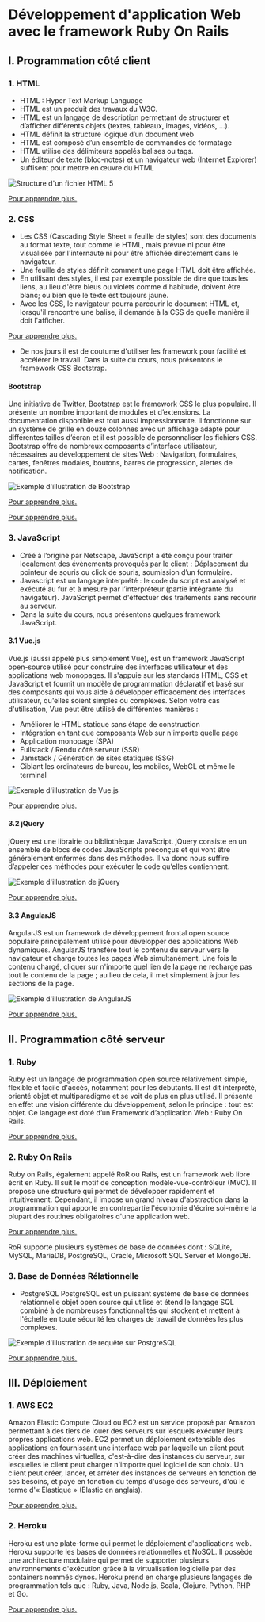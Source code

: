 # Développement d'application Web avec le framework Ruby On Rails
## I. Programmation côté client
### 1. HTML
* HTML : Hyper Text Markup Language
* HTML est un produit des travaux du W3C. 
* HTML est un langage de description permettant de structurer et d’afficher différents objets (textes, tableaux, images, vidéos, …).
* HTML définit la structure logique d’un document web
* HTML est composé d’un ensemble de commandes de formatage
* HTML utilise des délimiteurs appelés balises ou tags.
* Un éditeur de texte (bloc-notes) et un navigateur web (Internet Explorer) suffisent pour mettre en œuvre du HTML

![Structure d'un fichier HTML 5](./Images/HTML-5.png)

[Pour apprendre plus.](https://www.w3schools.com/html/default.asp)
### 2. CSS
* Les CSS (Cascading Style Sheet = feuille de styles) sont des documents au format texte, tout comme le HTML, mais prévue ni pour être visualisée par l'internaute ni pour être affichée directement dans le navigateur. 
* Une feuille de styles définit comment une page HTML doit être affichée.
* En utilisant des styles, il est par exemple possible de dire que tous les liens, au lieu d'être bleus ou violets comme d'habitude, doivent être blanc; ou bien que le texte est toujours jaune.
* Avec les CSS, le navigateur pourra parcourir le document HTML et, lorsqu'il rencontre une balise, il demande à la CSS de quelle manière il doit l'afficher. 

[Pour apprendre plus.](https://www.w3schools.com/css/default.asp)

* De nos jours il est de coutume d'utiliser les framework pour facilité et accélérer le travail. Dans la suite du cours, nous présentons le framework CSS Bootstrap.  
####  Bootstrap
Une initiative de Twitter, Bootstrap est le framework CSS le plus populaire. Il présente un nombre important de modules et d’extensions. La documentation disponible est tout aussi impressionnante. Il fonctionne sur un système de grille en douze colonnes avec un affichage adapté pour différentes tailles d’écran et il est possible de personnaliser les fichiers CSS. Bootstrap offre de nombreux composants d’interface utilisateur, nécessaires au développement de sites Web : Navigation, formulaires, cartes, fenêtres modales, boutons, barres de progression, alertes de notification.

![Exemple d'illustration de Bootstrap](./Images/bootstrap.png)

[Pour apprendre plus.](https://www.w3schools.com/bootstrap/bootstrap_ver.asp)

[Pour apprendre plus.](https://getbootstrap.com/)
### 3. JavaScript
* Créé à l’origine par Netscape, JavaScript a été conçu pour traiter localement des évènements provoqués par le client : Déplacement du pointeur de souris ou click de souris, soumission d’un formulaire.
* Javascript est un langage interprété : le code du script est analysé et exécuté au fur et à mesure par l’interpréteur (partie intégrante du navigateur). JavaScript permet d'éffectuer des traitements sans recourir au serveur.
* Dans la suite du cours, nous présentons quelques framework JavaScript.
#### 3.1 Vue.js
Vue.js (aussi appelé plus simplement Vue), est un framework JavaScript open-source utilisé pour construire des interfaces utilisateur et des applications web monopages. Il s'appuie sur les standards HTML, CSS et JavaScript et fournit un modèle de programmation déclaratif et basé sur des composants qui vous aide à développer efficacement des interfaces utilisateur, qu'elles soient simples ou complexes. Selon votre cas d'utilisation, Vue peut être utilisé de différentes manières :

* Améliorer le HTML statique sans étape de construction
* Intégration en tant que composants Web sur n'importe quelle page
* Application monopage (SPA)
* Fullstack / Rendu côté serveur (SSR)
* Jamstack / Génération de sites statiques (SSG)
* Ciblant les ordinateurs de bureau, les mobiles, WebGL et même le terminal

![Exemple d'illustration de Vue.js](./Images/vuejs.png)

[Pour apprendre plus.](https://vuejs.org/guide/introduction.html)
#### 3.2 jQuery
jQuery est une librairie ou bibliothèque JavaScript. jQuery consiste en un ensemble de blocs de codes JavaScripts préconçus et qui vont être généralement enfermés dans des méthodes. Il va donc nous suffire d’appeler ces méthodes pour exécuter le code qu’elles contiennent.

![Exemple d'illustration de jQuery](./Images/JQuery.png)

[Pour apprendre plus.](https://www.pierre-giraud.com/jquery-apprendre-cours/introduction/)
#### 3.3 AngularJS
AngularJS est un framework de développement frontal open source populaire principalement utilisé pour développer des applications Web dynamiques. AngularJS transfère tout le contenu du serveur vers le navigateur et charge toutes les pages Web simultanément. Une fois le contenu chargé, cliquer sur n'importe quel lien de la page ne recharge pas tout le contenu de la page ; au lieu de cela, il met simplement à jour les sections de la page.

![Exemple d'illustration de AngularJS](./Images/AngularJS.png)

[Pour apprendre plus.](https://docs.angularjs.org/tutorial)
## II. Programmation côté serveur
### 1. Ruby
Ruby est un langage de programmation open source relativement simple, flexible et facile d'accès, notamment pour les débutants. Il est dit interprété, orienté objet et multiparadigme et se voit de plus en plus utilisé. Il présente en effet une vision différente du développement, selon le principe : tout est objet. Ce langage est doté d’un Framework d’application Web : Ruby On Rails.

[Pour apprendre plus.](https://ruby-doc.org/core-3.1.2/)
### 2. Ruby On Rails
Ruby on Rails, également appelé RoR ou Rails, est un framework web libre écrit en Ruby. Il suit le motif de conception modèle-vue-contrôleur (MVC). Il propose une structure qui permet de développer rapidement et intuitivement. Cependant, il impose un grand niveau d'abstraction dans la programmation qui apporte en contrepartie l'économie d'écrire soi-même la plupart des routines obligatoires d'une application web.

[Pour apprendre plus.](https://guides.rubyonrails.org/)

RoR supporte plusieurs systèmes de base de données dont :  SQLite, MySQL, MariaDB, PostgreSQL, Oracle, Microsoft SQL Server et MongoDB.
### 3. Base de Données Rélationnelle
* PostgreSQL
PostgreSQL est un puissant système de base de données relationnelle objet open source qui utilise et étend le langage SQL combiné à de nombreuses fonctionnalités qui stockent et mettent à l'échelle en toute sécurité les charges de travail de données les plus complexes.

![Exemple d'illustration de requête sur PostgreSQL](./Images/PostgreSQL.png)

[Pour apprendre plus.](https://www.w3schools.com/bootstrap/bootstrap_ver.asp)
## III. Déploiement
### 1. AWS EC2
Amazon Elastic Compute Cloud ou EC2 est un service proposé par Amazon permettant à des tiers de louer des serveurs sur lesquels exécuter leurs propres applications web. EC2 permet un déploiement extensible des applications en fournissant une interface web par laquelle un client peut créer des machines virtuelles, c'est-à-dire des instances du serveur, sur lesquelles le client peut charger n'importe quel logiciel de son choix. Un client peut créer, lancer, et arrêter des instances de serveurs en fonction de ses besoins, et paye en fonction du temps d'usage des serveurs, d'où le terme d'« Élastique » (Elastic en anglais).

[Pour apprendre plus.](https://docs.aws.amazon.com/ec2/index.html?nc2=h_ql_doc_ec2)
### 2. Heroku
Heroku est une plate-forme qui permet le déploiement d'applications web. Heroku supporte les bases de données relationnelles et NoSQL. Il possède une architecture modulaire qui permet de supporter plusieurs environnements d'exécution grâce à la virtualisation logicielle par des containers nommés dynos. Heroku prend en charge plusieurs langages de programmation tels que : Ruby, Java, Node.js, Scala, Clojure, Python, PHP et Go.

[Pour apprendre plus.](https://devcenter.heroku.com/articles/getting-started-with-ruby)